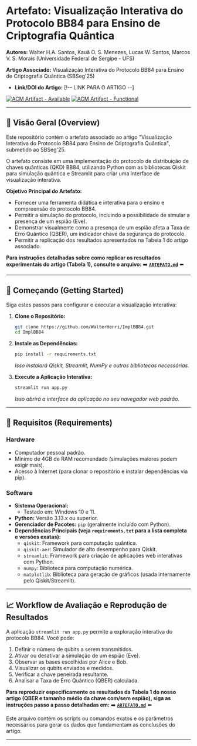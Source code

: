 # Artefato: Visualização Interativa do Protocolo BB84 para Ensino de Criptografia Quântica

**Autores:** Walter H.A. Santos, Kauã O. S. Menezes, Lucas W. Santos, Marcos V. S. Morais (Universidade Federal de Sergipe - UFS)

**Artigo Associado:** Visualização Interativa do Protocolo BB84 para Ensino de Criptografia Quântica (SBSeg'25)
*   **Link/DOI do Artigo:** [!-- LINK PARA O ARTIGO --]

<!-- Badges de Avaliação de Artefatos (Placeholders) -->
[![ACM Artifact - Available](https://img.shields.io/badge/ACM%20Artifact-Available-green?style=flat-square)](https://www.acm.org/publications/policies/artifact-review-badging)
[![ACM Artifact - Functional](https://img.shields.io/badge/ACM%20Artifact-Functional-orange?style=flat-square)](https://www.acm.org/publications/policies/artifact-review-badging)
<!-- Adicione 'Reusable' e/ou 'Reproduced' se aplicável após avaliação -->

---

## 📜 Visão Geral (Overview)

Este repositório contém o artefato associado ao artigo "Visualização Interativa do Protocolo BB84 para Ensino de Criptografia Quântica", submetido ao SBSeg'25.

O artefato consiste em uma implementação do protocolo de distribuição de chaves quânticas (QKD) BB84, utilizando Python com as bibliotecas Qiskit para simulação quântica e Streamlit para criar uma interface de visualização interativa.

**Objetivo Principal do Artefato:**

*   Fornecer uma ferramenta didática e interativa para o ensino e compreensão do protocolo BB84.
*   Permitir a simulação do protocolo, incluindo a possibilidade de simular a presença de um espião (Eve).
*   Demonstrar visualmente como a presença de um espião afeta a Taxa de Erro Quântico (QBER), um indicador chave da segurança do protocolo.
*   Permitir a replicação dos resultados apresentados na Tabela 1 do artigo associado.

**Para instruções detalhadas sobre como replicar os resultados experimentais do artigo (Tabela 1), consulte o arquivo:**
➡️ **[`ARTEFATO.md`](ARTEFATO.md)** ⬅️

---

## 🚀 Começando (Getting Started)

Siga estes passos para configurar e executar a visualização interativa:

1.  **Clone o Repositório:**
    ```bash
    git clone https://github.com/WalterHenri/ImplBB84.git
    cd ImplBB84
    ```

2.  **Instale as Dependências:**
    ```bash
    pip install -r requirements.txt
    ```
    *Isso instalará Qiskit, Streamlit, NumPy e outras bibliotecas necessárias.*

3.  **Execute a Aplicação Interativa:**
    ```bash
    streamlit run app.py
    ```
    *Isso abrirá a interface da aplicação no seu navegador web padrão.*

---

## 🔧 Requisitos (Requirements)

### Hardware
*   Computador pessoal padrão.
*   Mínimo de 4GB de RAM recomendado (simulações maiores podem exigir mais).
*   Acesso à Internet (para clonar o repositório e instalar dependências via pip).

### Software
*   **Sistema Operacional:**
    *   Testado em: Windows 10 e 11.
*   **Python:** Versão 3.13.x ou superior.
*   **Gerenciador de Pacotes:** `pip` (geralmente incluído com Python).
*   **Dependências Principais (veja `requirements.txt` para a lista completa e versões exatas):**
    *   `qiskit`: Framework para computação quântica.
    *   `qiskit-aer`: Simulador de alto desempenho para Qiskit.
    *   `streamlit`: Framework para criação de aplicações web interativas com Python.
    *   `numpy`: Biblioteca para computação numérica.
    *   `matplotlib`: Biblioteca para geração de gráficos (usada internamente pelo Qiskit/Streamlit).

---

## 📈 Workflow de Avaliação e Reprodução de Resultados

A aplicação `streamlit run app.py` permite a exploração interativa do protocolo BB84. Você pode:

1.  Definir o número de qubits a serem transmitidos.
2.  Ativar ou desativar a simulação de um espião (Eve).
3.  Observar as bases escolhidas por Alice e Bob.
4.  Visualizar os qubits enviados e medidos.
5.  Verificar a chave peneirada resultante.
6.  Analisar a Taxa de Erro Quântico (QBER) calculada.

**Para reproduzir especificamente os resultados da Tabela 1 do nosso artigo (QBER e tamanho médio da chave com/sem espião), siga as instruções passo a passo detalhadas em:**
➡️ **[`ARTEFATO.md`](ARTEFATO.md)** ⬅️

Este arquivo contém os scripts ou comandos exatos e os parâmetros necessários para gerar os dados que fundamentam as conclusões do artigo.

---
